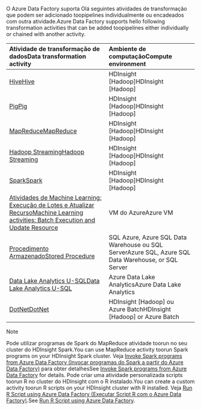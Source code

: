 <span data-ttu-id="b1468-101">O Azure Data Factory suporta Olá seguintes atividades de transformação que podem ser adicionado toopipelines individualmente ou encadeados com outra atividade.</span><span class="sxs-lookup"><span data-stu-id="b1468-101">Azure Data Factory supports hello following transformation activities that can be added toopipelines either individually or chained with another activity.</span></span>

| <span data-ttu-id="b1468-102">Atividade de transformação de dados</span><span class="sxs-lookup"><span data-stu-id="b1468-102">Data transformation activity</span></span> | <span data-ttu-id="b1468-103">Ambiente de computação</span><span class="sxs-lookup"><span data-stu-id="b1468-103">Compute environment</span></span> |
|:--- |:--- |
| [<span data-ttu-id="b1468-104">Hive</span><span class="sxs-lookup"><span data-stu-id="b1468-104">Hive</span></span>](../articles/data-factory/data-factory-hive-activity.md) |<span data-ttu-id="b1468-105">HDInsight [Hadoop]</span><span class="sxs-lookup"><span data-stu-id="b1468-105">HDInsight [Hadoop]</span></span> |
| [<span data-ttu-id="b1468-106">Pig</span><span class="sxs-lookup"><span data-stu-id="b1468-106">Pig</span></span>](../articles/data-factory/data-factory-pig-activity.md) |<span data-ttu-id="b1468-107">HDInsight [Hadoop]</span><span class="sxs-lookup"><span data-stu-id="b1468-107">HDInsight [Hadoop]</span></span> |
| [<span data-ttu-id="b1468-108">MapReduce</span><span class="sxs-lookup"><span data-stu-id="b1468-108">MapReduce</span></span>](../articles/data-factory/data-factory-map-reduce.md) |<span data-ttu-id="b1468-109">HDInsight [Hadoop]</span><span class="sxs-lookup"><span data-stu-id="b1468-109">HDInsight [Hadoop]</span></span> |
| [<span data-ttu-id="b1468-110">Hadoop Streaming</span><span class="sxs-lookup"><span data-stu-id="b1468-110">Hadoop Streaming</span></span>](../articles/data-factory/data-factory-hadoop-streaming-activity.md) |<span data-ttu-id="b1468-111">HDInsight [Hadoop]</span><span class="sxs-lookup"><span data-stu-id="b1468-111">HDInsight [Hadoop]</span></span> |
| [<span data-ttu-id="b1468-112">Spark</span><span class="sxs-lookup"><span data-stu-id="b1468-112">Spark</span></span>](../articles/data-factory/data-factory-spark.md) | <span data-ttu-id="b1468-113">HDInsight [Hadoop]</span><span class="sxs-lookup"><span data-stu-id="b1468-113">HDInsight [Hadoop]</span></span> |
| [<span data-ttu-id="b1468-114">Atividades de Machine Learning: Execução de Lotes e Atualizar Recurso</span><span class="sxs-lookup"><span data-stu-id="b1468-114">Machine Learning activities: Batch Execution and Update Resource</span></span>](../articles/data-factory/data-factory-azure-ml-batch-execution-activity.md) |<span data-ttu-id="b1468-115">VM do Azure</span><span class="sxs-lookup"><span data-stu-id="b1468-115">Azure VM</span></span> |
| [<span data-ttu-id="b1468-116">Procedimento Armazenado</span><span class="sxs-lookup"><span data-stu-id="b1468-116">Stored Procedure</span></span>](../articles/data-factory/data-factory-stored-proc-activity.md) |<span data-ttu-id="b1468-117">SQL Azure, Azure SQL Data Warehouse ou SQL Server</span><span class="sxs-lookup"><span data-stu-id="b1468-117">Azure SQL, Azure SQL Data Warehouse, or SQL Server</span></span> |
| [<span data-ttu-id="b1468-118">Data Lake Analytics U-SQL</span><span class="sxs-lookup"><span data-stu-id="b1468-118">Data Lake Analytics U-SQL</span></span>](../articles/data-factory/data-factory-usql-activity.md) |<span data-ttu-id="b1468-119">Azure Data Lake Analytics</span><span class="sxs-lookup"><span data-stu-id="b1468-119">Azure Data Lake Analytics</span></span> |
| [<span data-ttu-id="b1468-120">DotNet</span><span class="sxs-lookup"><span data-stu-id="b1468-120">DotNet</span></span>](../articles/data-factory/data-factory-use-custom-activities.md) |<span data-ttu-id="b1468-121">HDInsight [Hadoop] ou Azure Batch</span><span class="sxs-lookup"><span data-stu-id="b1468-121">HDInsight [Hadoop] or Azure Batch</span></span> |

> [!NOTE]
> <span data-ttu-id="b1468-122">Pode utilizar programas de Spark do MapReduce atividade toorun no seu cluster do HDInsight Spark.</span><span class="sxs-lookup"><span data-stu-id="b1468-122">You can use MapReduce activity toorun Spark programs on your HDInsight Spark cluster.</span></span> <span data-ttu-id="b1468-123">Veja [Invoke Spark programs from Azure Data Factory (Invocar programas do Spark a partir do Azure Data Factory)](../articles/data-factory/data-factory-spark.md) para obter detalhes</span><span class="sxs-lookup"><span data-stu-id="b1468-123">See [Invoke Spark programs from Azure Data Factory](../articles/data-factory/data-factory-spark.md) for details.</span></span>
> <span data-ttu-id="b1468-124">Pode criar uma atividade personalizada scripts toorun R no cluster do HDInsight com o R instalado.</span><span class="sxs-lookup"><span data-stu-id="b1468-124">You can create a custom activity toorun R scripts on your HDInsight cluster with R installed.</span></span> <span data-ttu-id="b1468-125">Veja [Run R Script using Azure Data Factory (Executar Script R com o Azure Data Factory)](https://github.com/Azure/Azure-DataFactory/tree/master/Samples/RunRScriptUsingADFSample).</span><span class="sxs-lookup"><span data-stu-id="b1468-125">See [Run R Script using Azure Data Factory](https://github.com/Azure/Azure-DataFactory/tree/master/Samples/RunRScriptUsingADFSample).</span></span>
> 
> 

